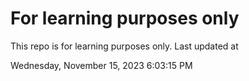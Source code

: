 # For learning purposes only
This repo is for learning purposes only.
Last updated at

Wednesday, November 15, 2023 6:03:15 PM

